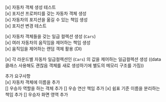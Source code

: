 [x] 자동차 객체 생성 테스트  
[x] 포지션 프로퍼티를 갖는 자동차 객체 생성  
[x] 자동차의 포지션을 옮길 수 있는 책임 생성  
[x] 포지션 변경 테스트  

[x] 자동차 객체들을 갖는 일급 컬렉션 생성 (`Cars`)  
[x] 여러 자동차의 움직임을 제어하는 책임 생성  
[x] 움직임을 제어하는 랜덤 객체 활용 (DI)  

[x] 각 라운드별 자동차 일급컬렉션인 (`Cars`) 의 값을 제어하는 일급컬렉션 생성 ((data 클래스 사용해도 괜찮음 객체를 새로 생성하기에 별도의 메모리 구조를 가짐))  


추가 요구사항  
[x] 자동차 객체에 이름을 추가  
[] 우승자 역할을 하는 객체 추가
    [] 우승 연산 책임 추가
[x] 쉼표 기준 이름을 분리하는 책임 추가
[] 우승자 화면 영역 추가
